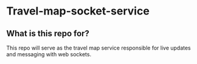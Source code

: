 # Travel-map-socket-service
## What is this repo for?
This repo will serve as the travel map service responsible for live updates and messaging with web sockets.
